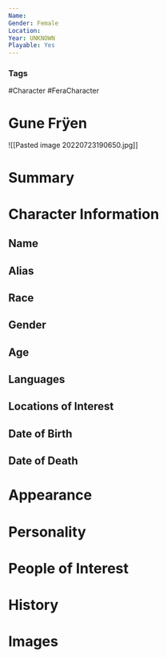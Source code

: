 ```yaml
---
Name: 
Gender: Female
Location: 
Year: UNKNOWN
Playable: Yes
---
```


### Tags
#Character #FeraCharacter 

# Gune Frÿen
![[Pasted image 20220723190650.jpg]]

# Summary


# Character Information

## Name

## Alias

## Race

## Gender

## Age

## Languages

## Locations of Interest

## Date of Birth

## Date of Death

# Appearance

# Personality

# People of Interest

# History

# Images
